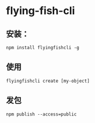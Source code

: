 # flying-fish-cli

## 安装：
```
npm install flyingfishcli -g
```
## 使用
```
flyingfishcli create [my-object]

```

## 发包
```
npm publish --access=public
```